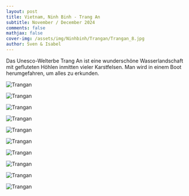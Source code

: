 ```yaml
---
layout: post
title: Vietnam, Ninh Binh - Trang An
subtitle: November / December 2024
comments: false
mathjax: false
cover-img: /assets/img/Ninhbinh/Trangan/Trangan_8.jpg
author: Sven & Isabel
---
```


Das Unesco-Welterbe Trang An ist eine wunderschöne Wasserlandschaft mit gefluteten Höhlen inmitten vieler Karstfelsen. 
Man wird in einem Boot herumgefahren, um alles zu erkunden. 

![Trangan](/assets/img/Ninhbinh/Trangan/Trangan_1.jpg)

![Trangan](/assets/img/Ninhbinh/Trangan/Trangan_2.jpg)

![Trangan](/assets/img/Ninhbinh/Trangan/Trangan_3.jpg)

![Trangan](/assets/img/Ninhbinh/Trangan/Trangan_4.jpg)

![Trangan](/assets/img/Ninhbinh/Trangan/Trangan_5.jpg)

![Trangan](/assets/img/Ninhbinh/Trangan/Trangan_6.jpg)

![Trangan](/assets/img/Ninhbinh/Trangan/Trangan_7.jpg)

![Trangan](/assets/img/Ninhbinh/Trangan/Trangan_8.jpg)

![Trangan](/assets/img/Ninhbinh/Trangan/Trangan_9.jpg)

![Trangan](/assets/img/Ninhbinh/Trangan/Trangan_10.jpg)

